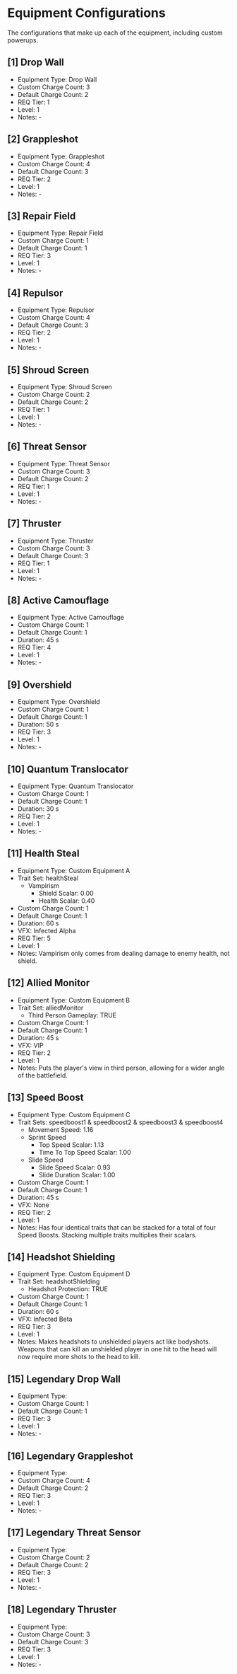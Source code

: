 # Equipment Configurations

The configurations that make up each of the equipment, including custom powerups.

<!--
## [#] Equipment Name
- Equipment Type: Custom Equipment #
- Trait Set: #
  - Weapon Damage: #.##
  - Reload Speed
    - Empty Reload Scalar: #.##
    - Tactical Reload Scalar: #.##
  - Weapon Switch Speed: #.##
  - Movement Speed: #.##
  - Movement Speed With Turret: #.##
  - Jump Height: #.##
  - Clamber Speed: #.##
  - Sprint Speed
    - Top Speed Scalar: #.##
    - Time To Top Speed Scalar: #.##
  - Slide Speed
    - Slide Speed Scalar: #.##
    - Slide Duration Scalar: #.##
  - Melee Damage: #.##
  - Melee Impulse: #.##
  - Melee Recovery Speed: #.##
  - Bonus Health: #.##
  - Bonus Shield: #.##
  - Health Recharge
    - Recharge Delay Scalar: #.##
    - Recharge Rate Scalar: #.##
  - Shield Recharge
    - Recharge Delay Scalar: #.##
    - Recharge Rate Scalar: #.##
  - Vampirism
    - Shield Scalar: #.##
    - Health Scalar: #.##
  - Damage Resistance
    - Direct Damage Scalar: #.##
    - Grenade Damage Scalar: #.##
    - Explosive Damage Scalar: #.##
  - Headshot Protection: TRUE/FALSE
  - Grenade Damage: #.##
  - Grenade Detonation Radius: #.##
  - Grenade Impulse: #.##
  - VFX - Active Camouflage
    - Intensity Scalar: #.##
    - Interpolation Scalar: #.##
  - VFX - Overshield: TRUE/FALSE
  - Motion Tracker Visible
    - Motion Tracker Enabled: TRUE/FALSE
    - Enabled While Zooming: TRUE/FALSE
  - Motion Tracker Range
    - Inner Ring Scalar: #.##
    - Extended Ranger Scalar: #.##
    - Vehicle Range Scalar: #.##
- Custom Charge Count: #
- Default Charge Count: #
- Duration: ## s
- VFX: Infected Alpha, Infected Beta, VIP, None
- REQ Tier: #
- Level: #
- Notes: -
-->

## [1] Drop Wall
- Equipment Type: Drop Wall
- Custom Charge Count: 3
- Default Charge Count: 2
- REQ Tier: 1
- Level: 1
- Notes: -

## [2] Grappleshot
- Equipment Type: Grappleshot
- Custom Charge Count: 4
- Default Charge Count: 3
- REQ Tier: 2
- Level: 1
- Notes: -

## [3] Repair Field
- Equipment Type: Repair Field
- Custom Charge Count: 1
- Default Charge Count: 1
- REQ Tier: 3
- Level: 1
- Notes: -

## [4] Repulsor
- Equipment Type: Repulsor
- Custom Charge Count: 4
- Default Charge Count: 3
- REQ Tier: 2
- Level: 1
- Notes: -

## [5] Shroud Screen
- Equipment Type: Shroud Screen
- Custom Charge Count: 2
- Default Charge Count: 2
- REQ Tier: 1
- Level: 1
- Notes: -

## [6] Threat Sensor
- Equipment Type: Threat Sensor
- Custom Charge Count: 3
- Default Charge Count: 2
- REQ Tier: 1
- Level: 1
- Notes: -

## [7] Thruster
- Equipment Type: Thruster
- Custom Charge Count: 3
- Default Charge Count: 3
- REQ Tier: 1
- Level: 1
- Notes: -

## [8] Active Camouflage
- Equipment Type: Active Camouflage
- Custom Charge Count: 1
- Default Charge Count: 1
- Duration: 45 s
- REQ Tier: 4
- Level: 1
- Notes: -

## [9] Overshield
- Equipment Type: Overshield
- Custom Charge Count: 1
- Default Charge Count: 1
- Duration: 50 s
- REQ Tier: 3
- Level: 1
- Notes: -

## [10] Quantum Translocator
- Equipment Type: Quantum Translocator
- Custom Charge Count: 1
- Default Charge Count: 1
- Duration: 30 s
- REQ Tier: 2
- Level: 1
- Notes: -

## [11] Health Steal
- Equipment Type: Custom Equipment A
- Trait Set: healthSteal
  - Vampirism
    - Shield Scalar: 0.00
    - Health Scalar: 0.40
- Custom Charge Count: 1
- Default Charge Count: 1
- Duration: 60 s
- VFX: Infected Alpha
- REQ Tier: 5
- Level: 1
- Notes: Vampirism only comes from dealing damage to enemy health, not shield.

## [12] Allied Monitor
- Equipment Type: Custom Equipment B
- Trait Set: alliedMonitor
  - Third Person Gameplay: TRUE
- Custom Charge Count: 1
- Default Charge Count: 1
- Duration: 45 s
- VFX: VIP
- REQ Tier: 2
- Level: 1
- Notes: Puts the player's view in third person, allowing for a wider angle of the battlefield.

## [13] Speed Boost
- Equipment Type: Custom Equipment C
- Trait Sets: speedboost1 & speedboost2 & speedboost3 & speedboost4
  - Movement Speed: 1.16
  - Sprint Speed
    - Top Speed Scalar: 1.13
    - Time To Top Speed Scalar: 1.00
  - Slide Speed
    - Slide Speed Scalar: 0.93
    - Slide Duration Scalar: 1.00
- Custom Charge Count: 1
- Default Charge Count: 1
- Duration: 45 s
- VFX: None
- REQ Tier: 2
- Level: 1
- Notes: Has four identical traits that can be stacked for a total of four Speed Boosts. Stacking multiple traits multiplies their scalars.

## [14] Headshot Shielding
- Equipment Type: Custom Equipment D
- Trait Set: headshotShielding
  - Headshot Protection: TRUE
- Custom Charge Count: 1
- Default Charge Count: 1
- Duration: 60 s
- VFX: Infected Beta
- REQ Tier: 3
- Level: 1
- Notes: Makes headshots to unshielded players act like bodyshots. Weapons that can kill an unshielded player in one hit to the head will now require more shots to the head to kill.

## [15] Legendary Drop Wall
- Equipment Type: 
- Custom Charge Count: 1
- Default Charge Count: 1
- REQ Tier: 3
- Level: 1
- Notes: -

## [16] Legendary Grappleshot
- Equipment Type: 
- Custom Charge Count: 4
- Default Charge Count: 2
- REQ Tier: 3
- Level: 1
- Notes: -

## [17] Legendary Threat Sensor
- Equipment Type: 
- Custom Charge Count: 2
- Default Charge Count: 2
- REQ Tier: 3
- Level: 1
- Notes: -

## [18] Legendary Thruster
- Equipment Type: 
- Custom Charge Count: 3
- Default Charge Count: 3
- REQ Tier: 3
- Level: 1
- Notes: -
